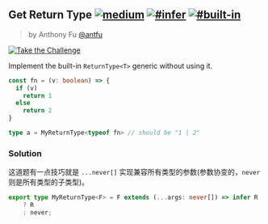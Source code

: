 ## Get Return Type [![medium](https://camo.githubusercontent.com/5ce31e72531641f77d1326a930f048d15cdfab80dfb45b4d6f7b4176ea21bfc2/68747470733a2f2f696d672e736869656c64732e696f2f62616467652f2d6d656469756d2d643939303161)](https://camo.githubusercontent.com/5ce31e72531641f77d1326a930f048d15cdfab80dfb45b4d6f7b4176ea21bfc2/68747470733a2f2f696d672e736869656c64732e696f2f62616467652f2d6d656469756d2d643939303161) [![#infer](https://camo.githubusercontent.com/5a04b638d2223b113f4137808e4333ea6fecc0a9bdcbbc6bc8d958e7879a4bae/68747470733a2f2f696d672e736869656c64732e696f2f62616467652f2d253233696e6665722d393939)](https://camo.githubusercontent.com/5a04b638d2223b113f4137808e4333ea6fecc0a9bdcbbc6bc8d958e7879a4bae/68747470733a2f2f696d672e736869656c64732e696f2f62616467652f2d253233696e6665722d393939) [![#built-in](https://camo.githubusercontent.com/197ad2fc0776d8d62816615266b8d52a162425af4443c5e0bbdc0ee21ba5d6a2/68747470733a2f2f696d672e736869656c64732e696f2f62616467652f2d2532336275696c742d2d696e2d393939)](https://camo.githubusercontent.com/197ad2fc0776d8d62816615266b8d52a162425af4443c5e0bbdc0ee21ba5d6a2/68747470733a2f2f696d672e736869656c64732e696f2f62616467652f2d2532336275696c742d2d696e2d393939)

> by Anthony Fu [@antfu](https://github.com/antfu)

[![Take the Challenge](https://camo.githubusercontent.com/4fed78c46bb6102dcab12f301c6d2de5ecd5f7772181e2ba3c20d561040cb823/68747470733a2f2f696d672e736869656c64732e696f2f62616467652f2d54616b652532307468652532304368616c6c656e67652d3331373863363f6c6f676f3d74797065736372697074266c6f676f436f6c6f723d7768697465)](https://tsch.js.org/2/play)  

Implement the built-in `ReturnType<T>` generic without using it.

```ts
const fn = (v: boolean) => {
  if (v)
    return 1
  else
    return 2
}

type a = MyReturnType<typeof fn> // should be "1 | 2"
```

### Solution

这道题有一点技巧就是 `...never[]` 实现兼容所有类型的参数(参数协变的，`never` 则是所有类型的子类型)。

```ts
export type MyReturnType<F> = F extends (...args: never[]) => infer R
    ? R
    : never;
```


